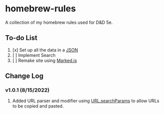 # homebrew-rules
A collection of my homebrew rules used for D&amp;D 5e.

## To-do List
1. [x] Set up all the data in a [JSON](https://docs.google.com/spreadsheets/d/13MtW11-pexxwCiKeWOxKYm41PWDV2JAe39tXxj39KIw/edit?usp=sharing)
2. [ ] Implement Search
3. [ ] Remake site using [Marked.js](https://marked.js.org/using_advanced#extensions)

## Change Log
### v1.0.1 (8/15/2022)
1. Added URL parser and modifier using [URL.searchParams](https://developer.mozilla.org/en-US/docs/Web/API/URL/searchParams) to allow URLs to be copied and pasted.
